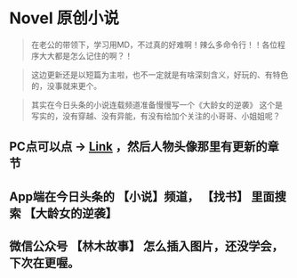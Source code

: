 # Novel 原创小说
>在老公的带领下，学习用MD，不过真的好难啊！辣么多命令行！！各位程序大大都是怎么记住的啊？！

>这边更新还是以短篇为主啦，也不一定就是有啥深刻含义，好玩的、有特色的，没事就来更个。

>其实在今日头条的小说连载频道准备慢慢写一个《大龄女的逆袭》 这个是写实的，没有穿越、没有异能，有没有给加个关注的小哥哥、小姐姐呢？
## PC点可以点 → [Link](https://www.toutiao.com/i6679943782697271811) ，然后人物头像那里有更新的章节
## App端在今日头条的 【小说】频道， 【找书】 里面搜索 【大龄女的逆袭】
## 微信公众号 【林木故事】 怎么插入图片，还没学会，下次在更喔。
